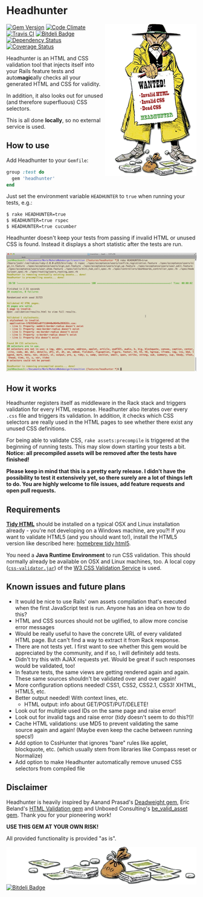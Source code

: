 # Headhunter

<img src="docs/headhunter.png" alt="The headhunter character from Lucky Luke" align="right" />

[![Gem Version](https://badge.fury.io/rb/headhunter.png)](http://badge.fury.io/rb/headhunter)
[![Code Climate](https://codeclimate.com/github/jmuheim/headhunter.png)](https://codeclimate.com/github/jmuheim/headhunter)
[![Travis CI](https://api.travis-ci.org/jmuheim/headhunter.png)](https://travis-ci.org/jmuheim/headhunter)
[![Bitdeli Badge](https://d2weczhvl823v0.cloudfront.net/jmuheim/headhunter/trend.png)](https://bitdeli.com/free "Bitdeli Badge")
[![Dependency Status](https://gemnasium.com/jmuheim/headhunter.png)](https://gemnasium.com/jmuheim/headhunter)
[![Coverage Status](https://coveralls.io/repos/jmuheim/headhunter/badge.png)](https://coveralls.io/r/jmuheim/headhunter)

Headhunter is an HTML and CSS validation tool that injects itself into your Rails feature tests and auto<strong>magic</strong>ally checks all your generated HTML and CSS for validity.

In addition, it also looks out for unused (and therefore superfluous) CSS selectors.

This is all done **locally**, so no external service is used.

## How to use

Add Headhunter to your `Gemfile`:

```ruby
group :test do
  gem 'headhunter'
end
```

Just set the environment variable `HEADHUNTER` to `true` when running your tests, e.g.:

```
$ rake HEADHUNTER=true
$ HEADHUNTER=true rspec
$ HEADHUNTER=true cucumber
```

Headhunter doesn't keep your tests from passing if invalid HTML or unused CSS is found. Instead it displays a short statistic after the tests are run.

![Headhunter output](docs/screenshot.png)

## How it works

Headhunter registers itself as middleware in the Rack stack and triggers validation for every HTML response. Headhunter also iterates over every `.css` file and triggers its validation. In addition, it checks which CSS selectors are really used in the HTML pages to see whether there exist any unused CSS definitions.

For being able to validate CSS, `rake assets:precompile` is triggered at the beginning of running tests. This may slow down starting your tests a bit. **Notice: all precompiled assets will be removed after the tests have finished!**

**Please keep in mind that this is a pretty early release. I didn't have the possibility to test it extensively yet, so there surely are a lot of things left to do. You are highly welcome to file issues, add feature requests and open pull requests.**

## Requirements

**[Tidy HTML](http://tidy.sourceforge.net/)** should be installed on a typical OSX and Linux installation already - you're not developing on a Windows machine, are you?! If you want to validate HTML5 (and you should want to!), install the HTML5 version like described here: [homebrew tidy html5](http://techblog.willshouse.com/2013/10/21/homebrew-tidy-html5/).

You need a **Java Runtime Environment** to run CSS validation. This should normally already be available on OSX and Linux machines, too. A local copy ([`css-validator.jar`](http://jigsaw.w3.org/css-validator/DOWNLOAD.html)) of the [W3 CSS Validation Service](http://jigsaw.w3.org/css-validator/) is used.

## Known issues and future plans

- It would be nice to use Rails' own assets compilation that's executed when the first JavaScript test is run. Anyone has an idea on how to do this?
- HTML and CSS sources should not be uglified, to allow more concise error messages
- Would be really useful to have the concrete URL of every validated HTML page. But can't find a way to extract it from Rack response.
- There are not tests yet. I first want to see whether this gem would be appreciated by the community, and if so, I will definitely add tests.
- Didn't try this with AJAX requests yet. Would be great if such responses would be validated, too!
- In feature tests, the same views are getting rendered again and again. These same sources shouldn't be validated over and over again!
- More configuration options needed! CSS1, CSS2, CSS2.1, CSS3! XHTML, HTML5, etc.
- Better output needed! With context lines, etc.
  - HTML output: info about GET/POST/PUT/DELETE!
- Look out for multiple used IDs on the same page and raise error!
- Look out for invalid tags and raise error (tidy doesn't seem to do this?!)!
- Cache HTML validations: use MD5 to prevent validating the same source again and again! (Maybe even keep the cache between running specs!)
- Add option to CssHunter that ignores "bare" rules like applet, blockquote, etc. (which usually stem from libraries like Compass reset or Normalize)
- Add option to make Headhunter automatically remove unused CSS selectors from compiled file

## Disclaimer

Headhunter is heavily inspired by Aanand Prasad's [Deadweight gem](https://github.com/aanand/deadweight), Eric Beland's [HTML Validation gem](https://github.com/ericbeland/html_validation) and Unboxed Consulting's [be\_valid\_asset gem](https://github.com/unboxed/be_valid_asset). Thank you for your pioneering work!

**USE THIS GEM AT YOUR OWN RISK!**

All provided functionality is provided "as is".

<img src="docs/money.png" alt="" align="left" />


[![Bitdeli Badge](https://d2weczhvl823v0.cloudfront.net/jmuheim/headhunter/trend.png)](https://bitdeli.com/free "Bitdeli Badge")

